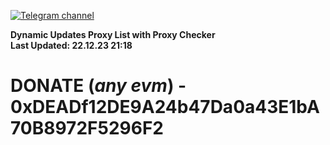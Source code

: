 [![Telegram channel](https://img.shields.io/endpoint?url=https://runkit.io/damiankrawczyk/telegram-badge/branches/master?url=https://t.me/n4z4v0d)](https://t.me/n4z4v0d) 

**Dynamic Updates Proxy List with Proxy Checker**  
**Last Updated: 22.12.23 21:18**

# DONATE (_any evm_) - 0xDEADf12DE9A24b47Da0a43E1bA70B8972F5296F2
